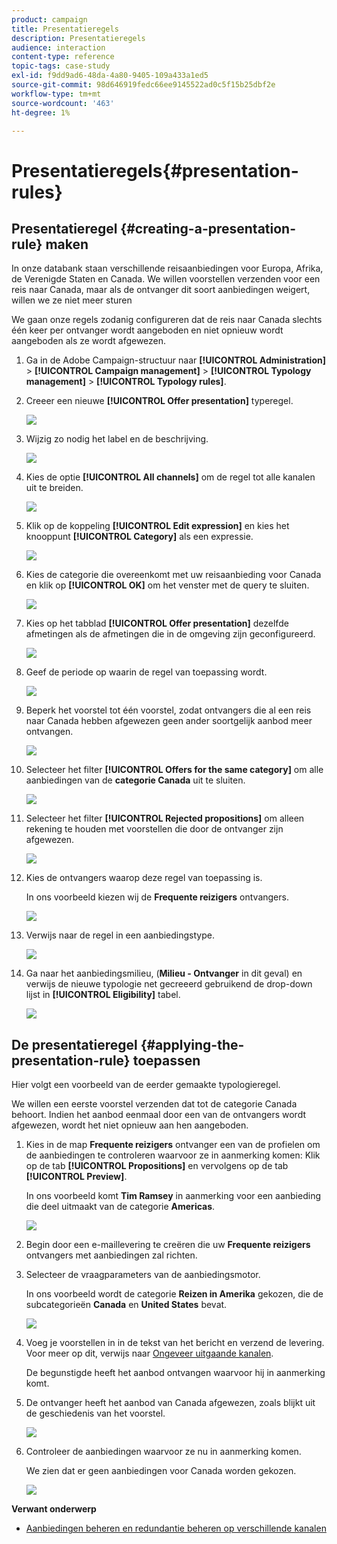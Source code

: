 ```yaml
---
product: campaign
title: Presentatieregels
description: Presentatieregels
audience: interaction
content-type: reference
topic-tags: case-study
exl-id: f9dd9ad6-48da-4a80-9405-109a433a1ed5
source-git-commit: 98d646919fedc66ee9145522ad0c5f15b25dbf2e
workflow-type: tm+mt
source-wordcount: '463'
ht-degree: 1%

---
```


# Presentatieregels{#presentation-rules}

## Presentatieregel {#creating-a-presentation-rule} maken

In onze databank staan verschillende reisaanbiedingen voor Europa, Afrika, de Verenigde Staten en Canada. We willen voorstellen verzenden voor een reis naar Canada, maar als de ontvanger dit soort aanbiedingen weigert, willen we ze niet meer sturen

We gaan onze regels zodanig configureren dat de reis naar Canada slechts één keer per ontvanger wordt aangeboden en niet opnieuw wordt aangeboden als ze wordt afgewezen.

1. Ga in de Adobe Campaign-structuur naar **[!UICONTROL Administration]** > **[!UICONTROL Campaign management]** > **[!UICONTROL Typology management]** > **[!UICONTROL Typology rules]**.
1. Creeer een nieuwe **[!UICONTROL Offer presentation]** typeregel.

   ![](assets/offer_typology_example_001.png)

1. Wijzig zo nodig het label en de beschrijving.

   ![](assets/offer_typology_example_002.png)

1. Kies de optie **[!UICONTROL All channels]** om de regel tot alle kanalen uit te breiden.

   ![](assets/offer_typology_example_003.png)

1. Klik op de koppeling **[!UICONTROL Edit expression]** en kies het knooppunt **[!UICONTROL Category]** als een expressie.

   ![](assets/offer_typology_example_004.png)

1. Kies de categorie die overeenkomt met uw reisaanbieding voor Canada en klik op **[!UICONTROL OK]** om het venster met de query te sluiten.

   ![](assets/offer_typology_example_005.png)

1. Kies op het tabblad **[!UICONTROL Offer presentation]** dezelfde afmetingen als de afmetingen die in de omgeving zijn geconfigureerd.

   ![](assets/offer_typology_example_006.png)

1. Geef de periode op waarin de regel van toepassing wordt.

   ![](assets/offer_typology_example_007.png)

1. Beperk het voorstel tot één voorstel, zodat ontvangers die al een reis naar Canada hebben afgewezen geen ander soortgelijk aanbod meer ontvangen.

   ![](assets/offer_typology_example_008.png)

1. Selecteer het filter **[!UICONTROL Offers for the same category]** om alle aanbiedingen van de **categorie Canada** uit te sluiten.

   ![](assets/offer_typology_example_020.png)

1. Selecteer het filter **[!UICONTROL Rejected propositions]** om alleen rekening te houden met voorstellen die door de ontvanger zijn afgewezen.

   ![](assets/offer_typology_example_021.png)

1. Kies de ontvangers waarop deze regel van toepassing is.

   In ons voorbeeld kiezen wij de **Frequente reizigers** ontvangers.

   ![](assets/offer_typology_example_009.png)

1. Verwijs naar de regel in een aanbiedingstype.

   ![](assets/offer_typology_example_013.png)

1. Ga naar het aanbiedingsmilieu, (**Milieu - Ontvanger** in dit geval) en verwijs de nieuwe typologie net gecreeerd gebruikend de drop-down lijst in **[!UICONTROL Eligibility]** tabel.

   ![](assets/offer_typology_example_014.png)

## De presentatieregel {#applying-the-presentation-rule} toepassen

Hier volgt een voorbeeld van de eerder gemaakte typologieregel.

We willen een eerste voorstel verzenden dat tot de categorie Canada behoort. Indien het aanbod eenmaal door een van de ontvangers wordt afgewezen, wordt het niet opnieuw aan hen aangeboden.

1. Kies in de map **Frequente reizigers** ontvanger een van de profielen om de aanbiedingen te controleren waarvoor ze in aanmerking komen: Klik op de tab **[!UICONTROL Propositions]** en vervolgens op de tab **[!UICONTROL Preview]**.

   In ons voorbeeld komt **Tim Ramsey** in aanmerking voor een aanbieding die deel uitmaakt van de categorie **Americas**.

   ![](assets/offer_typology_example_015.png)

1. Begin door een e-maillevering te creëren die uw **Frequente reizigers** ontvangers met aanbiedingen zal richten.
1. Selecteer de vraagparameters van de aanbiedingsmotor.

   In ons voorbeeld wordt de categorie **Reizen in Amerika** gekozen, die de subcategorieën **Canada** en **United States** bevat.

   ![](assets/offer_typology_example_016.png)

1. Voeg je voorstellen in in de tekst van het bericht en verzend de levering. Voor meer op dit, verwijs naar [Ongeveer uitgaande kanalen](../../interaction/using/about-outbound-channels.md).

   De begunstigde heeft het aanbod ontvangen waarvoor hij in aanmerking komt.

1. De ontvanger heeft het aanbod van Canada afgewezen, zoals blijkt uit de geschiedenis van het voorstel.

   ![](assets/offer_typology_example_018.png)

1. Controleer de aanbiedingen waarvoor ze nu in aanmerking komen.

   We zien dat er geen aanbiedingen voor Canada worden gekozen.

   ![](assets/offer_typology_example_019.png)

**Verwant onderwerp**

* [Aanbiedingen beheren en redundantie beheren op verschillende kanalen](https://helpx.adobe.com/campaign/kb/simplifying-campaign-management-acc.html#Manageoffersandcontrolredundancyacrosschannels)
